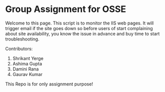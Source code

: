 
# Group Assignment for OSSE 
Welcome to this page.
This script is to monitor the IIS web pages.
It will trigger email if the site goes down so before users of start complaining about site availability, you know the issue in advance and buy time to start troubleshooting.

Contributors:
1. Shrikant Yerge
2. Ashima Gupta 
3. Damini Rana
4. Gaurav Kumar 

This Repo is for only assignment purpose!

